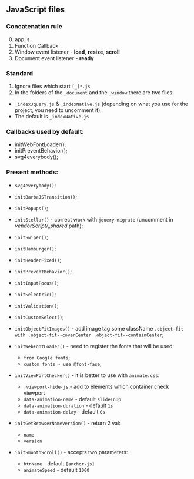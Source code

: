 ## JavaScript files

### Concatenation rule
0. app.js
1. Function Callback
2. Window event listener - **load**, **resize**, **scroll**
3. Document event listener - **ready**

### Standard
1. Ignore files which start `[_]*.js`
2. In the folders of the `_document` and the `_window` there are two files:
  - `_indexJquery.js` & `_indexNative.js` (depending on what you use for the project, you need to uncomment it);
  - The default is `_indexNative.js`

### Callbacks used by default:
- initWebFontLoader();
- initPreventBehavior();
- svg4everybody();

### Present methods:
* `svg4everybody()`;
* `initBarbaJSTransition()`;
* `initPopups()`;
* `initStellar()` - correct work with `jquery-migrate` (uncomment in *vendorScript/_shared* path);
* `initSwiper()`;
* `initHamburger()`;
* `initHeaderFixed()`;
* `initPreventBehavior()`;
* `initInputFocus()`;
* `initSelectric()`;
* `initValidation()`;
* `initCustomSelect()`;
* `initObjectFitImages()` - add image tag some className `.object-fit with .object-fit--coverCenter .object-fit--containCenter`;

* `initWebFontLoader()` - need to register the fonts that will be used:
  * `from Google fonts`;
  * `custom fonts - use @font-fase`;

* `initViewPortChecker()` - it is better to use with `animate.css`:
  * `.viewport-hide-js` - add to elements which container check viewport
  * `data-animation-name` - default `slideInUp`
  * `data-animation-duration` - default `1s`
  * `data-animation-delay` - default `0s`

* `initGetBrowserNameVersion()` - return 2 val:
  - `name`
  - `version`

* `initSmoothScroll()` - accepts two parameters:
  - `btnName` - default `[anchor-js]`
  - `animateSpeed` - default `1000`
